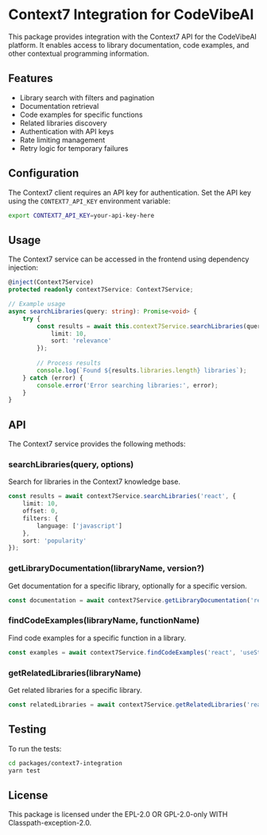 # Context7 Integration for CodeVibeAI

This package provides integration with the Context7 API for the CodeVibeAI platform. It enables access to library documentation, code examples, and other contextual programming information.

## Features

- Library search with filters and pagination
- Documentation retrieval
- Code examples for specific functions
- Related libraries discovery
- Authentication with API keys
- Rate limiting management
- Retry logic for temporary failures

## Configuration

The Context7 client requires an API key for authentication. Set the API key using the `CONTEXT7_API_KEY` environment variable:

```bash
export CONTEXT7_API_KEY=your-api-key-here
```

## Usage

The Context7 service can be accessed in the frontend using dependency injection:

```typescript
@inject(Context7Service)
protected readonly context7Service: Context7Service;

// Example usage
async searchLibraries(query: string): Promise<void> {
    try {
        const results = await this.context7Service.searchLibraries(query, {
            limit: 10,
            sort: 'relevance'
        });
        
        // Process results
        console.log(`Found ${results.libraries.length} libraries`);
    } catch (error) {
        console.error('Error searching libraries:', error);
    }
}
```

## API

The Context7 service provides the following methods:

### searchLibraries(query, options)

Search for libraries in the Context7 knowledge base.

```typescript
const results = await context7Service.searchLibraries('react', {
    limit: 10,
    offset: 0,
    filters: {
        language: ['javascript']
    },
    sort: 'popularity'
});
```

### getLibraryDocumentation(libraryName, version?)

Get documentation for a specific library, optionally for a specific version.

```typescript
const documentation = await context7Service.getLibraryDocumentation('react', '18.0.0');
```

### findCodeExamples(libraryName, functionName)

Find code examples for a specific function in a library.

```typescript
const examples = await context7Service.findCodeExamples('react', 'useState');
```

### getRelatedLibraries(libraryName)

Get related libraries for a specific library.

```typescript
const relatedLibraries = await context7Service.getRelatedLibraries('react');
```

## Testing

To run the tests:

```bash
cd packages/context7-integration
yarn test
```

## License

This package is licensed under the EPL-2.0 OR GPL-2.0-only WITH Classpath-exception-2.0.